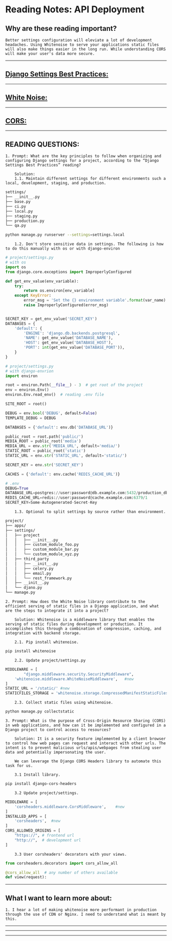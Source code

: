 
# **Reading Notes: API Deployment**


## Why are these reading important?

```
Better settings configuration will eleviate a lot of development headaches. Using Whitenoise to serve your applications static files will also make things easier in the long run. While understanding CORS will make your user's data more secure.
```


---

## [**Django Settings Best Practices:**](https://djangostars.com/blog/configuring-django-settings-best-practices/)


---

## [**White Noise:**](http://whitenoise.evans.io/en/stable/)


---

## [**CORS:**](https://en.m.wikipedia.org/wiki/Cross-origin_resource_sharing)


---

## READING QUESTIONS:


	1. Prompt: What are the key principles to follow when organizing and configuring Django settings for a project, according to the “Django Settings Best Practices” reading?

		Solution:
		1.1. Maintain different settings for different environments such a local, development, staging, and production.

```bash
settings/
├── __init__.py
├── base.py
├── ci.py
├── local.py
├── staging.py
├── production.py
└── qa.py
```

```bash
python manage.py runserver --settings=settings.local
```

		1.2. Don't store sensitive data in settings. The following is how to do this manually with os or with django-environ

```python
# project/settings.py
# with os
import os
from django.core.exceptions import ImproperlyConfigured

def get_env_value(env_variable):
    try:
      	return os.environ[env_variable]
    except KeyError:
        error_msg = 'Set the {} environment variable'.format(var_name)
        raise ImproperlyConfigured(error_msg)


SECRET_KEY = get_env_value('SECRET_KEY')
DATABASES = {
    'default': {
        'ENGINE': 'django.db.backends.postgresql',
        'NAME': get_env_value('DATABASE_NAME'),
        'HOST': get_env_value('DATABASE_HOST'),
        'PORT': int(get_env_value('DATABASE_PORT')),
    }
}
```

```python
# project/settings.py
# with django-envrion
import environ

root = environ.Path(__file__) - 3  # get root of the project
env = environ.Env()
environ.Env.read_env()  # reading .env file

SITE_ROOT = root()

DEBUG = env.bool('DEBUG', default=False)
TEMPLATE_DEBUG = DEBUG

DATABASES = {'default': env.db('DATABASE_URL')}

public_root = root.path('public/')
MEDIA_ROOT = public_root('media')
MEDIA_URL = env.str('MEDIA_URL', default='media/')
STATIC_ROOT = public_root('static')
STATIC_URL = env.str('STATIC_URL', default='static/')

SECRET_KEY = env.str('SECRET_KEY')

CACHES = {'default': env.cache('REDIS_CACHE_URL')}
```

```python
# .env
DEBUG=True
DATABASE_URL=postgres://user:password@db.example.com:5432/production_db?sslmode=require
REDIS_CACHE_URL=redis://user:password@cache.example.com:6379/1
SECRET_KEY=Some-Autogenerated-Secret-Key
```

		1.3. Optional to split settings by source rather than environment.
```bash
project/
├── apps/
├── settings/
│   ├── project
│   │   ├── __init__.py
│   │   ├── custom_module_foo.py
│   │   ├── custom_module_bar.py
│   │   └── custom_module_xyz.py
│   ├── third_party
│   │   ├── __init__.py
│   │   ├── celery.py
│   │   ├── email.py
│   │   └── rest_framework.py
│   ├── __init__.py
│   └── djano.py
└── manage.py
```



	2. Prompt: How does the White Noise library contribute to the efficient serving of static files in a Django application, and what are the steps to integrate it into a project?

		Solution: Whitenoise is a middleware library that enables the serving of static files during development or production. It accomplishes this through a combination of compression, caching, and integration with backend storage.

		2.1. Pip install whitenoise. 
```bash
pip install whitenoise
```
		2.2. Update project/settings.py
```python
MIDDLEWARE = [
		"django.middleware.security.SecurityMiddleware",
    'whitenoise.middleware.WhiteNoiseMiddleware',	#new
]
STATIC_URL = '/static/'	#new
STATICFILES_STORAGE = 'whitenoise.storage.CompressedManifestStaticFilesStorage'	#new
```
		2.3. Collect static files using whitenoise.
```bash
python manage.py collectstatic
```


	3. Prompt: What is the purpose of Cross-Origin Resource Sharing (CORS) in web applications, and how can it be implemented and configured in a Django project to control access to resources?

		Solution: It is a security feature implemented by a client browser to control how web pages can request and interact with other urls. The intent is to prevent malicious urls/apis/webpages from stealing user data and potentially impersonating the user.

		We can leverage the Django CORS Headers library to automate this task for us.
		
		3.1 Install library.

```bash
pip install django-cors-headers
```

		3.2 Update project/settings.

```python
MIDDLEWARE = [
    'corsheaders.middleware.CorsMiddleware',	#new
]
INSTALLED_APPS = [
    'corsheaders',	#new
]
CORS_ALLOWED_ORIGINS = [
    "https://",	# frontend url
    "http://",  # development url
]
```

		3.3 User corsheaders' decorators with your views.
	
```python
from corsheaders.decorators import cors_allow_all

@cors_allow_all  # any number of others available
def view(request):
```

---

## **What I want to learn more about:**

	1. I hear a lot of making whitenoise more performant in production through the use of CDN or Nginx. I need to understand what is meant by this.

---
---
---
